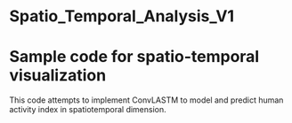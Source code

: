 # Spatio_Temporal_Analysis_V1
# Sample code for spatio-temporal visualization
This code attempts to implement ConvLASTM to model and predict human activity index in spatiotemporal dimension.
